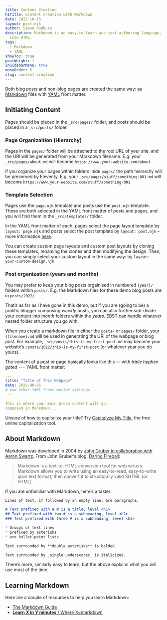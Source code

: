 ```yaml
---
title: Content Creation
h1Title: Content Creation with Markdown
date: 2022-10-15
layout: post.njk
author: Simon Padbury
description: Markdown is an easy-to-learn web text authoring language, that is converted
  into HTML.
tags:
  - Markdown
  - YAML
showToc: true
postWeight: 1
inSidebarMenu: true
menuOrder: 5
slug: content-creation
---
```


Both blog posts and non-blog pages are created the same way: as [Markdown](https://daringfireball.net/projects/markdown/) files with [YAML](https://yaml.com) front matter.

## Initiating Content

Pages should be placed in the `_src/pages/` folder, and posts should be placed in a `_src/posts/` folder.

### Page Organizaition (Hierarchy)

Pages in the `pages/` folder will be attached to the rool URL of your site, and the URI will be generated from your Markdown filename. E.g. your `_src/pages/about.md` will become `https://www.your-website.com/about`

If you organize your pages within folders inide `pages/` the path hierarchy will be preserved by Eleventy. E.g. your `_src/pages/stuff/something-001.md` will become `https://www.your-website.com/stuff/something-001`

### Template Selection

Pages use the `page.njk` template and posts use the `post.njk` template. These are both selected in the YAML front matter of posts and pages, and you will find them in the `_src/templates/` folder.

In the YAML front matter of each, pages select the page layout template by `layout: page.njk` and posts select the post template by `layout: post.njk` – more information [here](/posts/2022/yaml-front-matter/#layout-(template-selection)).

You can create custom page layouts and custom post layouts by cloning these templates, renaming the clones and then modifying the design. Then, you can simply select your custom layout in the same way: by `layout: your-custom-design.njk`

### Post organization (years and months)

You may prefer to keep your blog posts orgainised in numbered `{year}/` folders within `posts/`. E.g. the Markdown files for these demo blog posts are in `posts/2022/`

That’s as far as I have gone in this demo, but if you are (going to be) a prolific blogger composing _weekly_ posts, you can also further sub-divide your content into _month_ folders within the _years_. EBST can handle whatever nested folder structure you go with.

When you create a markdown file in either  the `posts/` or `pages/` folder, your `{filename}.md` will be used in generating the URI of the webpage or blog post. For example, `_src/posts/this-is-my-first-post.md` may become your website’s `/posts/2022/this-is-my-first-post` (or whatever year you do yours).

The content of a post or page basically looks like this — with _triple hyphen gated_ `---` YAML front matter:

```yaml
---
title: "Title of This Webpage"
date: 2022-08-05
# And other YAML front matter settings...
---

This is where your main prose content will go, 
composed in Markdown...
```

Unsure of how to capitalize your title? Try [Capitalyze My Title](https://capitalizemytitle.com), the free online capitalization tool.

## About Markdown

Markdown was developed in 2004 by [John Gruber in collaboration with Aaron Swartz](https://en.wikipedia.org/wiki/Markdown#History). From John Gruber’s blog, [Daring Fireball](https://daringfireball.net/projects/markdown/):

> Markdown is a text-to-HTML conversion tool for web writers. Markdown allows you to write using an easy-to-read, easy-to-write plain text format, then convert it to structurally valid XHTML (or HTML).

If you are unfamiliar with Markdown, here’s a taster:

```markdown
Lines of text, if followed by an empty line, are paragraphs.

# Text prefixed with a # is a title, level <h1>
## Text prefixed with two # is a subheading, level <h2>
### Text prefixed with three # is a subheading, level <h3>

* Groups of text lines
* prefixed by asterisks
* are bullet-point lists

Text surrounded by **double asterisks** is bolded.

Text surrounded by _single underscores_ is italicized.
```

There’s more, similarly easy to learn, but the above explains what you will use most of the time.

## Learning Markdown

Here are a couple of resources to help you learn Markdown:

* [The Markdown Guide](https://www.markdownguide.org)
* [**Learn X in Y minutes** / Where X=markdown](https://learnxinyminutes.com/docs/markdown/)
